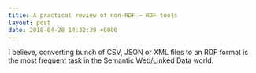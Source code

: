 ```yaml
---
title: A practical review of non-RDF → RDF tools
layout: post
date: 2018-04-28 14:32:39 +0000
---
```

I believe, converting bunch of CSV, JSON or XML files to an RDF format is the most frequent task in the Semantic Web/Linked Data world.